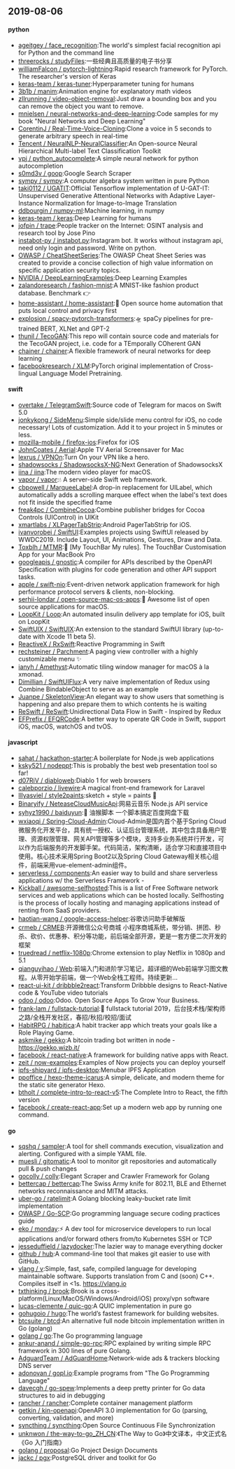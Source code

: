 ## 2019-08-06

#### python
* [ageitgey / face_recognition](https://github.com/ageitgey/face_recognition):The world's simplest facial recognition api for Python and the command line
* [threerocks / studyFiles](https://github.com/threerocks/studyFiles):一些经典且高质量的电子书分享
* [williamFalcon / pytorch-lightning](https://github.com/williamFalcon/pytorch-lightning):Rapid research framework for PyTorch. The researcher's version of Keras
* [keras-team / keras-tuner](https://github.com/keras-team/keras-tuner):Hyperparameter tuning for humans
* [3b1b / manim](https://github.com/3b1b/manim):Animation engine for explanatory math videos
* [zllrunning / video-object-removal](https://github.com/zllrunning/video-object-removal):Just draw a bounding box and you can remove the object you want to remove.
* [mnielsen / neural-networks-and-deep-learning](https://github.com/mnielsen/neural-networks-and-deep-learning):Code samples for my book "Neural Networks and Deep Learning"
* [CorentinJ / Real-Time-Voice-Cloning](https://github.com/CorentinJ/Real-Time-Voice-Cloning):Clone a voice in 5 seconds to generate arbitrary speech in real-time
* [Tencent / NeuralNLP-NeuralClassifier](https://github.com/Tencent/NeuralNLP-NeuralClassifier):An Open-source Neural Hierarchical Multi-label Text Classification Toolkit
* [vpj / python_autocomplete](https://github.com/vpj/python_autocomplete):A simple neural network for python autocompletion
* [s0md3v / goop](https://github.com/s0md3v/goop):Google Search Scraper
* [sympy / sympy](https://github.com/sympy/sympy):A computer algebra system written in pure Python
* [taki0112 / UGATIT](https://github.com/taki0112/UGATIT):Official Tensorflow implementation of U-GAT-IT: Unsupervised Generative Attentional Networks with Adaptive Layer-Instance Normalization for Image-to-Image Translation
* [ddbourgin / numpy-ml](https://github.com/ddbourgin/numpy-ml):Machine learning, in numpy
* [keras-team / keras](https://github.com/keras-team/keras):Deep Learning for humans
* [jofpin / trape](https://github.com/jofpin/trape):People tracker on the Internet: OSINT analysis and research tool by Jose Pino
* [instabot-py / instabot.py](https://github.com/instabot-py/instabot.py):Instagram bot. It works without instagram api, need only login and password. Write on python.
* [OWASP / CheatSheetSeries](https://github.com/OWASP/CheatSheetSeries):The OWASP Cheat Sheet Series was created to provide a concise collection of high value information on specific application security topics.
* [NVIDIA / DeepLearningExamples](https://github.com/NVIDIA/DeepLearningExamples):Deep Learning Examples
* [zalandoresearch / fashion-mnist](https://github.com/zalandoresearch/fashion-mnist):A MNIST-like fashion product database. Benchmark
👉
* [home-assistant / home-assistant](https://github.com/home-assistant/home-assistant):🏡
Open source home automation that puts local control and privacy first
* [explosion / spacy-pytorch-transformers](https://github.com/explosion/spacy-pytorch-transformers):🛸 spaCy pipelines for pre-trained BERT, XLNet and GPT-2
* [thunil / TecoGAN](https://github.com/thunil/TecoGAN):This repo will contain source code and materials for the TecoGAN project, i.e. code for a TEmporally COherent GAN
* [chainer / chainer](https://github.com/chainer/chainer):A flexible framework of neural networks for deep learning
* [facebookresearch / XLM](https://github.com/facebookresearch/XLM):PyTorch original implementation of Cross-lingual Language Model Pretraining.

#### swift
* [overtake / TelegramSwift](https://github.com/overtake/TelegramSwift):Source code of Telegram for macos on Swift 5.0
* [jonkykong / SideMenu](https://github.com/jonkykong/SideMenu):Simple side/slide menu control for iOS, no code necessary! Lots of customization. Add it to your project in 5 minutes or less.
* [mozilla-mobile / firefox-ios](https://github.com/mozilla-mobile/firefox-ios):Firefox for iOS
* [JohnCoates / Aerial](https://github.com/JohnCoates/Aerial):Apple TV Aerial Screensaver for Mac
* [lexrus / VPNOn](https://github.com/lexrus/VPNOn):Turn On your VPN like a hero.
* [shadowsocks / ShadowsocksX-NG](https://github.com/shadowsocks/ShadowsocksX-NG):Next Generation of ShadowsocksX
* [iina / iina](https://github.com/iina/iina):The modern video player for macOS.
* [vapor / vapor](https://github.com/vapor/vapor):💧
A server-side Swift web framework.
* [cbpowell / MarqueeLabel](https://github.com/cbpowell/MarqueeLabel):A drop-in replacement for UILabel, which automatically adds a scrolling marquee effect when the label's text does not fit inside the specified frame
* [freak4pc / CombineCocoa](https://github.com/freak4pc/CombineCocoa):Combine publisher bridges for Cocoa Controls (UIControl) in UIKit
* [xmartlabs / XLPagerTabStrip](https://github.com/xmartlabs/XLPagerTabStrip):Android PagerTabStrip for iOS.
* [ivanvorobei / SwiftUI](https://github.com/ivanvorobei/SwiftUI):Examples projects using SwiftUI released by WWDC2019. Include Layout, UI, Animations, Gestures, Draw and Data.
* [Toxblh / MTMR](https://github.com/Toxblh/MTMR):🌟
[My TouchBar My rules]. The TouchBar Customisation App for your MacBook Pro
* [googleapis / gnostic](https://github.com/googleapis/gnostic):A compiler for APIs described by the OpenAPI Specification with plugins for code generation and other API support tasks.
* [apple / swift-nio](https://github.com/apple/swift-nio):Event-driven network application framework for high performance protocol servers & clients, non-blocking.
* [serhii-londar / open-source-mac-os-apps](https://github.com/serhii-londar/open-source-mac-os-apps):🚀
Awesome list of open source applications for macOS.
* [LoopKit / Loop](https://github.com/LoopKit/Loop):An automated insulin delivery app template for iOS, built on LoopKit
* [SwiftUIX / SwiftUIX](https://github.com/SwiftUIX/SwiftUIX):An extension to the standard SwiftUI library (up-to-date with Xcode 11 beta 5).
* [ReactiveX / RxSwift](https://github.com/ReactiveX/RxSwift):Reactive Programming in Swift
* [rechsteiner / Parchment](https://github.com/rechsteiner/Parchment):A paging view controller with a highly customizable menu
✨
* [ianyh / Amethyst](https://github.com/ianyh/Amethyst):Automatic tiling window manager for macOS à la xmonad.
* [Dimillian / SwiftUIFlux](https://github.com/Dimillian/SwiftUIFlux):A very naive implementation of Redux using Combine BindableObject to serve as an example
* [Juanpe / SkeletonView](https://github.com/Juanpe/SkeletonView):An elegant way to show users that something is happening and also prepare them to which contents he is waiting
* [ReSwift / ReSwift](https://github.com/ReSwift/ReSwift):Unidirectional Data Flow in Swift - Inspired by Redux
* [EFPrefix / EFQRCode](https://github.com/EFPrefix/EFQRCode):A better way to operate QR Code in Swift, support iOS, macOS, watchOS and tvOS.

#### javascript
* [sahat / hackathon-starter](https://github.com/sahat/hackathon-starter):A boilerplate for Node.js web applications
* [ksky521 / nodeppt](https://github.com/ksky521/nodeppt):This is probably the best web presentation tool so far!
* [d07RiV / diabloweb](https://github.com/d07RiV/diabloweb):Diablo 1 for web browsers
* [calebporzio / livewire](https://github.com/calebporzio/livewire):A magical front-end framework for Laravel
* [lllyasviel / style2paints](https://github.com/lllyasviel/style2paints):sketch + style = paints
🎨
* [Binaryify / NeteaseCloudMusicApi](https://github.com/Binaryify/NeteaseCloudMusicApi):网易云音乐 Node.js API service
* [syhyz1990 / baiduyun](https://github.com/syhyz1990/baiduyun):🖖
油猴脚本 一个脚本搞定百度网盘下载
* [wxiaoqi / Spring-Cloud-Admin](https://github.com/wxiaoqi/Spring-Cloud-Admin):Cloud-Admin是国内首个基于Spring Cloud微服务化开发平台，具有统一授权、认证后台管理系统，其中包含具备用户管理、资源权限管理、网关API管理等多个模块，支持多业务系统并行开发，可以作为后端服务的开发脚手架。代码简洁，架构清晰，适合学习和直接项目中使用。核心技术采用Spring Boot2以及Spring Cloud Gateway相关核心组件，前端采用vue-element-admin组件。
* [serverless / components](https://github.com/serverless/components):An easier way to build and share serverless applications w/ the Serverless Framework -
* [Kickball / awesome-selfhosted](https://github.com/Kickball/awesome-selfhosted):This is a list of Free Software network services and web applications which can be hosted locally. Selfhosting is the process of locally hosting and managing applications instead of renting from SaaS providers.
* [haotian-wang / google-access-helper](https://github.com/haotian-wang/google-access-helper):谷歌访问助手破解版
* [crmeb / CRMEB](https://github.com/crmeb/CRMEB):开源微信公众号商城 小程序商城系统，带分销、拼团、秒杀、砍价、优惠券、积分等功能，前后端全部开源，更是一套方便二次开发的框架
* [truedread / netflix-1080p](https://github.com/truedread/netflix-1080p):Chrome extension to play Netflix in 1080p and 5.1
* [qianguyihao / Web](https://github.com/qianguyihao/Web):前端入门和进阶学习笔记，超详细的Web前端学习图文教程。从零开始学前端，做一个Web全栈工程师。持续更新...
* [react-ui-kit / dribbble2react](https://github.com/react-ui-kit/dribbble2react):Transform Dribbble designs to React-Native code & YouTube video tutorials
* [odoo / odoo](https://github.com/odoo/odoo):Odoo. Open Source Apps To Grow Your Business.
* [frank-lam / fullstack-tutorial](https://github.com/frank-lam/fullstack-tutorial):🚀
fullstack tutorial 2019，后台技术栈/架构师之路/全栈开发社区，春招/秋招/校招/面试
* [HabitRPG / habitica](https://github.com/HabitRPG/habitica):A habit tracker app which treats your goals like a Role Playing Game.
* [askmike / gekko](https://github.com/askmike/gekko):A bitcoin trading bot written in node - https://gekko.wizb.it/
* [facebook / react-native](https://github.com/facebook/react-native):A framework for building native apps with React.
* [zeit / now-examples](https://github.com/zeit/now-examples):Examples of Now projects you can deploy yourself
* [ipfs-shipyard / ipfs-desktop](https://github.com/ipfs-shipyard/ipfs-desktop):Menubar IPFS Application
* [ppoffice / hexo-theme-icarus](https://github.com/ppoffice/hexo-theme-icarus):A simple, delicate, and modern theme for the static site generator Hexo.
* [btholt / complete-intro-to-react-v5](https://github.com/btholt/complete-intro-to-react-v5):The Complete Intro to React, the fifth version
* [facebook / create-react-app](https://github.com/facebook/create-react-app):Set up a modern web app by running one command.

#### go
* [sqshq / sampler](https://github.com/sqshq/sampler):A tool for shell commands execution, visualization and alerting. Configured with a simple YAML file.
* [muesli / gitomatic](https://github.com/muesli/gitomatic):A tool to monitor git repositories and automatically pull & push changes
* [gocolly / colly](https://github.com/gocolly/colly):Elegant Scraper and Crawler Framework for Golang
* [bettercap / bettercap](https://github.com/bettercap/bettercap):The Swiss Army knife for 802.11, BLE and Ethernet networks reconnaissance and MITM attacks.
* [uber-go / ratelimit](https://github.com/uber-go/ratelimit):A Golang blocking leaky-bucket rate limit implementation
* [OWASP / Go-SCP](https://github.com/OWASP/Go-SCP):Go programming language secure coding practices guide
* [eko / monday](https://github.com/eko/monday):⚡️
A dev tool for microservice developers to run local applications and/or forward others from/to Kubernetes SSH or TCP
* [jesseduffield / lazydocker](https://github.com/jesseduffield/lazydocker):The lazier way to manage everything docker
* [github / hub](https://github.com/github/hub):A command-line tool that makes git easier to use with GitHub.
* [vlang / v](https://github.com/vlang/v):Simple, fast, safe, compiled language for developing maintainable software. Supports translation from C and (soon) C++. Compiles itself in <1s. https://vlang.io
* [txthinking / brook](https://github.com/txthinking/brook):Brook is a cross-platform(Linux/MacOS/Windows/Android/iOS) proxy/vpn software
* [lucas-clemente / quic-go](https://github.com/lucas-clemente/quic-go):A QUIC implementation in pure go
* [gohugoio / hugo](https://github.com/gohugoio/hugo):The world’s fastest framework for building websites.
* [btcsuite / btcd](https://github.com/btcsuite/btcd):An alternative full node bitcoin implementation written in Go (golang)
* [golang / go](https://github.com/golang/go):The Go programming language
* [ankur-anand / simple-go-rpc](https://github.com/ankur-anand/simple-go-rpc):RPC explained by writing simple RPC framework in 300 lines of pure Golang.
* [AdguardTeam / AdGuardHome](https://github.com/AdguardTeam/AdGuardHome):Network-wide ads & trackers blocking DNS server
* [adonovan / gopl.io](https://github.com/adonovan/gopl.io):Example programs from "The Go Programming Language"
* [davecgh / go-spew](https://github.com/davecgh/go-spew):Implements a deep pretty printer for Go data structures to aid in debugging
* [rancher / rancher](https://github.com/rancher/rancher):Complete container management platform
* [getkin / kin-openapi](https://github.com/getkin/kin-openapi):OpenAPI 3.0 implementation for Go (parsing, converting, validation, and more)
* [syncthing / syncthing](https://github.com/syncthing/syncthing):Open Source Continuous File Synchronization
* [unknwon / the-way-to-go_ZH_CN](https://github.com/unknwon/the-way-to-go_ZH_CN):《The Way to Go》中文译本，中文正式名《Go 入门指南》
* [golang / proposal](https://github.com/golang/proposal):Go Project Design Documents
* [jackc / pgx](https://github.com/jackc/pgx):PostgreSQL driver and toolkit for Go
